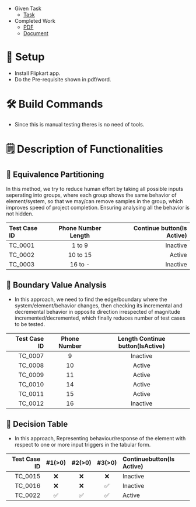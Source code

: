 - Given Task
    - [Task](https://github.com/RouthKiranBabu/-Assignment-3-Test-Case-Design-Techniques-on-Real-App-Features/blob/main/Assignment.png)
 - Completed Work
    - [PDF](https://github.com/RouthKiranBabu/-Assignment-3-Test-Case-Design-Techniques-on-Real-App-Features/blob/main/%E2%9C%85%20Assignment%203_%20Test%20Case%20Design%20Techniques%20on%20Real%20App%20Features.pdf)
    - [Document](https://github.com/RouthKiranBabu/-Assignment-3-Test-Case-Design-Techniques-on-Real-App-Features/blob/main/%E2%9C%85%20Assignment%203_%20Test%20Case%20Design%20Techniques%20on%20Real%20App%20Features.docx)

# 🧭 Setup
 - Install Flipkart app.
 - Do the Pre-requisite shown in pdf/word.
# 🛠️ Build Commands
 - Since this is manual testing theres is no need of tools.
# 🗒️ Description of Functionalities
## 🟰 Equivalence Partitioning
In this method, we try to reduce human effort by taking all possible inputs seperating into groups, where each group shows the same behavior of element/system, so that we may/can remove samples in the group, which improves speed of project completion. Ensuring analysing all the behavior is not hidden.
<div align="center">
  
|Test Case ID |Phone Number Length| Continue button(Is Active)|
|:--|:--:|--:|
|TC_0001| 1 to 9| Inactive|
|TC_0002| 10 to 15| Active|
|TC_0003| 16 to -| Inactive|
</div>

## 🧱 Boundary Value Analysis
- In this approach, we need to find the edge/boundary where the system/element/behavior changes, then checking its incremental and decremental behavior in opposite direction irrespected of magnitude incremented/decremented, which finally reduces number of test cases to be tested.

<div align="center">
  
|Test Case ID |Phone Number| Length Continue button(IsActive)|
|--:|:--:|:--:|
|TC_0007| 9| Inactive |
|TC_0008 |10| Active|
|TC_0009| 11| Active|
|TC_0010| 14| Active |
|TC_0011| 15| Active |
|TC_0012 |16 |Inactive|
</div>

## 💭 Decision Table
 - In this approach, Representing behaviour/response of the element with respect to one or more input triggers in the tabular form.

<div align="center">
    
|Test Case ID| #1(>0)| #2(>0)| #3(>0)| Continuebutton(Is Active)|
|--:|:--:|:--:|:--:|:--|
|TC_0015| ❌| ❌| ❌| Inactive|
|TC_0016| ❌| ❌| ✅| Inactive|
|TC_0022 |✅| ✅| ✅| Active|
</div>

